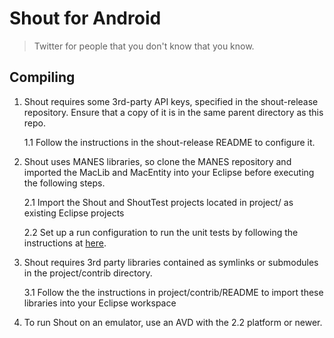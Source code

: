 Shout for Android
=================

> Twitter for people that you don't know that you know.

Compiling
---------

1. Shout requires some 3rd-party API keys, specified in the
   shout-release repository.  Ensure that a copy of it is in the same
   parent directory as this repo.

   1.1 Follow the instructions in the shout-release README to
       configure it.

2. Shout uses MANES libraries, so clone the MANES repository and
   imported the MacLib and MacEntity into your Eclipse before
   executing the following steps.

   2.1 Import the Shout and ShoutTest projects located in project/ as
       existing Eclipse projects

   2.2 Set up a run configuration to run the unit tests by following
       the instructions at
       [here](http://pivotal.github.com/robolectric/eclipse-quick-start.html).

3. Shout requires 3rd party libraries contained as symlinks or
   submodules in the project/contrib directory.
  
   3.1 Follow the the instructions in project/contrib/README to import
       these libraries into your Eclipse workspace

4. To run Shout on an emulator, use an AVD with the 2.2 platform or
   newer.

